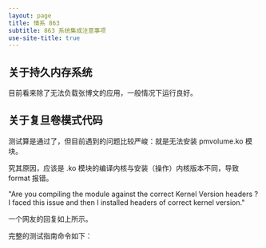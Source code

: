 ```yaml
---
layout: page
title: 情系 863
subtitle: 863 系统集成注意事项
use-site-title: true
---
```


## 关于持久内存系统

目前看来除了无法负载张博文的应用，一般情况下运行良好。


## 关于复旦卷模式代码

测试算是通过了，但目前遇到的问题比较严峻：就是无法安装 pmvolume.ko 模块。

究其原因，应该是 .ko 模块的编译内核与安装（操作）内核版本不同，导致 format 报错。

"Are you compiling the module against the correct Kernel Version headers ?
I faced this issue and then I installed headers of correct kernel version."

一个网友的回复如上所示。

完整的测试指南命令如下：

```


```

